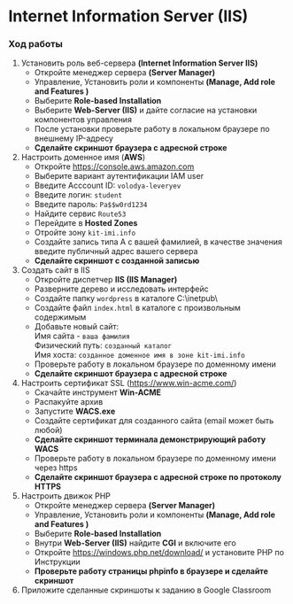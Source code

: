 # Internet Information Server (IIS)
### Ход работы
1. Установить роль веб-сервера **(Internet Information Server IIS)**
   * Откройте менеджер сервера **(Server Manager)**
   * Управление, Установить роли и компоненты **(Manage, Add role and Features )**
   * Выберите **Role-based Installation**
   * Выберите **Web-Server (IIS)** и дайте согласие на установки компонентов управления
   * После установки проверьте работу в локальном браузере по внешнему IP-адресу
   * **Сделайте скриншот браузера с адресной строке**
2. Настроить доменное имя (**AWS**)
   * Откройте https://console.aws.amazon.com
   * Выберите вариант аутентификации IAM user
   * Введите Acccount ID: `volodya-leveryev`
   * Введите логин: `student`
   * Введите пароль: `Pa$$w0rd1234`
   * Найдите сервис `Route53`
   * Перейдите в **Hosted Zones**
   * Отройте зону `kit-imi.info`
   * Создайте запись типа A с вашей фамилией, в качестве значения введите публичный адрес вашего сервера
   * **Сделайте скриншот с созданной записью**
3. Создать сайт в IIS
   * Откройте диспетчер **IIS (IIS Manager)**
   * Разверните дерево и исследовать интерфейс
   * Создайте папку `wordpress` в каталоге C:\inetpub\
   * Создайте файл `index.html` в каталоге с произвольным содержимым
   * Добавьте новый сайт:
     <br>Имя сайта - `ваша фамилия`
     <br>Физический путь: `созданный каталог`
     <br>Имя хоста: `созданное доменное имя в зоне kit-imi.info`
   * Проверьте работу в локальном браузере по доменному имени
   * **Сделайте скриншот браузера с адресной строке**
4. Настроить сертификат SSL (https://www.win-acme.com/)
   * Скачайте инструмент **Win-ACME**
   * Распакуйте архив
   * Запустите **WACS.exe**
   * Создайте сертификат для созданного сайта (email может быть любой)
   * **Сделайте скриншот терминала демонстрирующий работу WACS**
   * Проверьте работу в локальном браузере по доменному имени через https
   * **Сделайте скриншот браузера с адресной строке по протоколу HTTPS**
5. Настроить движок PHP
   * Откройте менеджер сервера **(Server Manager)**
   * Управление, Установить роли и компоненты **(Manage, Add role and Features )**
   * Выберите **Role-based Installation**
   * Внутри **Web-Server (IIS)** найдите **CGI** и включите его
   * Откройте https://windows.php.net/download/ и установите PHP по Инструкции
   * **Проверьте работу страницы phpinfo в браузере и сделайте скриншот**
6. Приложите сделанные скриншоты к заданию в Google Classroom

